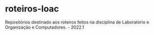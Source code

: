 # roteiros-loac
Repositórios destinado aos roteiros feitos na disciplina de Laboratório e Organização e Computadores. - 2022.1

